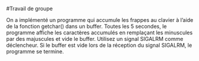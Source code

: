 #Travail de groupe 

On a implémenté un programme qui accumule les frappes au clavier à l’aide de la fonction getchar() dans un buffer. Toutes les 5 secondes, le programme affiche les caractères accumulés en remplaçant les minuscules par des majuscules et vide le buffer. Utilisez un signal SIGALRM comme déclencheur. Si le buffer est vide lors de la réception du signal SIGALRM, le programme se termine.
